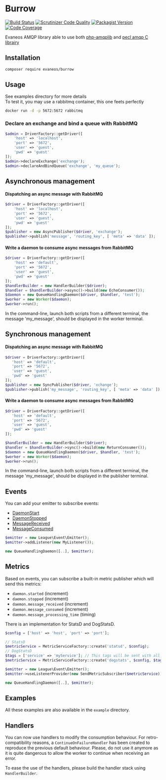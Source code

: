 Burrow
======

[![Build Status](https://scrutinizer-ci.com/g/Evaneos/Burrow/badges/build.png?b=master)](https://scrutinizer-ci.com/g/Evaneos/Burrow/build-status/master)
[![Scrutinizer Code Quality](https://scrutinizer-ci.com/g/Evaneos/Burrow/badges/quality-score.png?b=master)](https://scrutinizer-ci.com/g/Evaneos/Burrow/?branch=master)
[![Packagist Version](https://img.shields.io/packagist/v/evaneos/burrow.svg?style=flat-square)](https://packagist.org/packages/evaneos/burrow)
[![Code Coverage](https://scrutinizer-ci.com/g/Evaneos/Burrow/badges/coverage.png?b=master)](https://scrutinizer-ci.com/g/Evaneos/Burrow/?branch=master)

Evaneos AMQP library able to use both [php-amqplib](https://github.com/php-amqplib/php-amqplib)
and [pecl amqp C librairy](https://github.com/pdezwart/php-amqp)

Installation
------------
```bash
composer require evaneos/burrow
```
Usage
-----

See examples directory for more details  
To test it, you may use a rabbitmq container, this one feets perfectly 
```bash
docker run -d -p 5672:5672 rabbitmq
```

### Declare an exchange and bind a queue with RabbitMQ
```php
$admin = DriverFactory::getDriver([
    'host' => 'localhost',
    'port' => '5672',
    'user' => 'guest',
    'pwd' => 'guest'
]);
$admin->declareExchange('exchange');
$admin->declareAndBindQueue('exchange', 'my_queue');
```

Asynchronous management
-----------------------

#### Dispatching an async message with RabbitMQ
```php
$driver = DriverFactory::getDriver([
    'host' => 'localhost',
    'port' => '5672',
    'user' => 'guest',
    'pwd' => 'guest'
]);
$publisher = new AsyncPublisher($driver, 'exchange');
$publisher->publish('message', 'routing_key', [ 'meta' => 'data' ]);
```

#### Write a daemon to consume async messages from RabbitMQ
```php
$driver = DriverFactory::getDriver([
    'host' => 'default',
    'port' => '5672',
    'user' => 'guest',
    'pwd' => 'guest'
]);
$handlerBuilder = new HandlerBuilder($driver);
$handler = $handlerBuilder->async()->build(new EchoConsumer());
$daemon = new QueueHandlingDaemon($driver, $handler, 'test');
$worker = new Worker($daemon);
$worker->run();
```

In the command-line, launch both scripts from a different terminal, the message 'my_message', should be displayed in the
worker terminal.

Synchronous management
-----------------------

#### Dispatching an async message with RabbitMQ
```php
$driver = DriverFactory::getDriver([
   'host' => 'default',
   'port' => '5672',
   'user' => 'guest',
   'pwd' => 'guest'
]);
$publisher = new SyncPublisher($driver, 'xchange');
$publisher->publish('my_message', 'routing_key', [ 'meta' => 'data' ]);
```

#### Write a daemon to consume async messages from RabbitMQ
```php
$driver = DriverFactory::getDriver([
   'host' => 'default',
   'port' => '5672',
   'user' => 'guest',
   'pwd' => 'guest'
]);

$handlerBuilder = new HandlerBuilder($driver);
$handler = $handlerBuilder->sync()->build(new ReturnConsumer());
$daemon = new QueueHandlingDaemon($driver, $handler, 'test');
$worker = new Worker($daemon);
$worker->run();
```

In the command-line, launch both scripts from a different terminal, the message 'my_message', should be displayed in the
publisher terminal.

Events
-------

You can add your emitter to subscribe events:
- [DaemonStart](src/Event/DaemonStarted.php)
- [DaemonStopped](src/Event/DaemonStopped.php)
- [MessageReceived](src/Event/MessageReceived.php)
- [MessageConsumed](src/Event/MessageStopped.php)

```php
$emitter = new League\Event\Emitter();
$emitter->addListener(new MyListener());

new QueueHandlingDaemon([..], $emitter);
```

Metrics
-------

Based on events, you can subscribe a built-in metric publisher which will send this metrics:
- `daemon.started` (increment)
- `daemon.stopped` (increment)
- `daemon.message_received` (increment)
- `daemon.message_consumed` (increment)
- `daemon.message_processing_time` (timing)

There is an implementation for StatsD and DogStatsD.

```php
$config = ['host' => 'host', 'port' => 'port'];

// StatsD
$metricService = MetricServiceFactory::create('statsd', $config);
// DogStatsD
$tags = ['service' => 'myService']; // This tags will be sent with all the metrics
$metricService = MetricServiceFactory::create('dogstats', $config, $tags);

$emitter = new League\Event\Emitter();
$emitter->useListenerProvider(new SendMetricSubscriber($metricService));

new QueueHandlingDaemon([..], $emitter);
```

Examples
--------

All these examples are also available in the `example` directory.


Handlers
--------

You can now use handlers to modify the consumption behaviour. For retro-compatibility reasons, a
`ContinueOnFailureHandler` has been created to reproduce the previous default behaviour. Please, do not use it anymore
 as it is quite dangerous to allow the worker to continue when receiving an error.
 
 To ease the use of the handlers, please build the handler stack using `HandlerBuilder`. 
